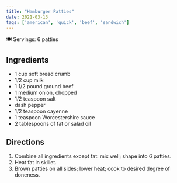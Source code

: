```yaml
---
title: "Hamburger Patties"
date: 2021-03-13
tags: ['american', 'quick', 'beef', 'sandwich']
---
```


🍽️ Servings: 6 patties

## Ingredients

- 1 cup soft bread crumb
- 1/2 cup milk
- 1 1/2 pound ground beef
- 1 medium onion, chopped
- 1/2 teaspoon salt
- dash pepper
- 1/2 teaspoon cayenne
- 1 teaspoon Worcestershire sauce
- 2 tablespoons of fat or salad oil

## Directions

1. Combine all ingredients except fat: mix well; shape into 6 patties.
2. Heat fat in skillet.
3. Brown patties on all sides; lower heat; cook to desired degree of
   doneness.
